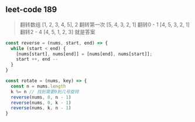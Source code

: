 ## leet-code 189

> 翻转数组
> [1, 2, 3, 4, 5], 2
> 翻转第一次 [5, 4, 3, 2, 1]
> 翻转0 - 1 [4, 5, 3, 2, 1]
> 翻转2 - 4 [4, 5, 1, 2, 3] 就是答案

```js
const reverse = (nums, start, end) => {
  while (start < end) {
    [nums[start], nums[end]] = [nums[end], nums[start]];
    start ++, end --
  }
}

const rotate = (nums, key) => {
  const n = nums.length
  k %= n // 找到需要0到几号旋转
  reverse(nums, 0, n - 1)
  reverse(nums, 0, k - 1)
  reverse(nums, k, n - 1)
}
```